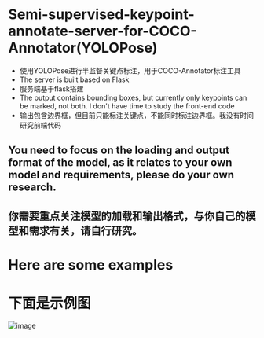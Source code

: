 # Semi-supervised-keypoint-annotate-server-for-COCO-Annotator(YOLOPose)
* 使用YOLOPose进行半监督关键点标注，用于COCO-Annotator标注工具
* The server is built based on Flask
* 服务端基于flask搭建
* The output contains bounding boxes, but currently only keypoints can be marked, not both. I don't have time to study the front-end code
* 输出包含边界框，但目前只能标注关键点，不能同时标注边界框。我没有时间研究前端代码

## You need to focus on the loading and output format of the model, as it relates to your own model and requirements, please do your own research.
## 你需要重点关注模型的加载和输出格式，与你自己的模型和需求有关，请自行研究。

# Here are some examples
# 下面是示例图
![image](https://user-images.githubusercontent.com/110366985/226363804-4c699fd2-fc61-4b5f-9156-8f14c43f9138.png)
